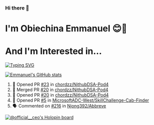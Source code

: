 ### Hi there 👋
# I'm Obiechina Emmanuel 😊🚀
# And I'm Interested in...
[![Typing SVG](https://readme-typing-svg.herokuapp.com?font=Sherif&size=40&pause=900&color=305042&center=true&vCenter=true&width=1000&height=100&lines=DevOps;Technical+Writing;Teaching+kids+tech)](https://git.io/typing-svg)
<!-- 
- 💼 I’m currently working as a Software Developer Intern at NITDA Unilag.
- 🌱 I’m currently learning AWS and lambda
- 👯 I’m looking to collaborate on Open source projects
- 📫 How to reach me: Drop a mail to emmanuelobiechina8@gmail.com -->
<!-- - ⚡ Checkout my portfolio: [My_portfolio](https://www.my-portfolio.netlify.app) -->
<!--
**chibuike-19/chibuike-19** is a ✨ _special_ ✨ repository because its `README.md` (this file) appears on your GitHub profile.

Here are some ideas to get you started.

- 🔭 I’m currently working on ...
- 🌱 I’m currently learning ...
- 👯 I’m looking to collaborate on ...
- 🤔 I’m looking for help with ...
- 💬 Ask me about ...
- 📫 How to reach me: ...
- 😄 Pronouns: ...
- ⚡ Fun fact: ...
-->
[![Emmanuel's GitHub stats](https://github-readme-stats.vercel.app/api?username=Chibuike-19&hide=stars&show_icons=true&theme=radical)](https://github.com/anuraghazra/github-readme-stats)
<!--START_SECTION:activity-->
1. 💪 Opened PR [#23](https://github.com/chordzz/NithubDSA-Pod4/pull/23) in [chordzz/NithubDSA-Pod4](https://github.com/chordzz/NithubDSA-Pod4)
2. 🎉 Merged PR [#20](https://github.com/chordzz/NithubDSA-Pod4/pull/20) in [chordzz/NithubDSA-Pod4](https://github.com/chordzz/NithubDSA-Pod4)
3. 💪 Opened PR [#20](https://github.com/chordzz/NithubDSA-Pod4/pull/20) in [chordzz/NithubDSA-Pod4](https://github.com/chordzz/NithubDSA-Pod4)
4. 💪 Opened PR [#5](https://github.com/MicrosoftADC-West/SkillChallenge-Cab-Finder/pull/5) in [MicrosoftADC-West/SkillChallenge-Cab-Finder](https://github.com/MicrosoftADC-West/SkillChallenge-Cab-Finder)
5. 🗣 Commented on [#216](https://github.com/Njong392/Abbreve/issues/216) in [Njong392/Abbreve](https://github.com/Njong392/Abbreve)
<!--END_SECTION:activity-->
<!--[![Top Langs](https://github-readme-stats.vercel.app/api/top-langs/?username=Chibuike-19&layout=compact)](https://github.com/anuraghazra/github-readme-stats)-->
[![@official__ceo's Holopin board](https://holopin.io/api/user/board?user=official__ceo)](https://holopin.io/@official__ceo)




